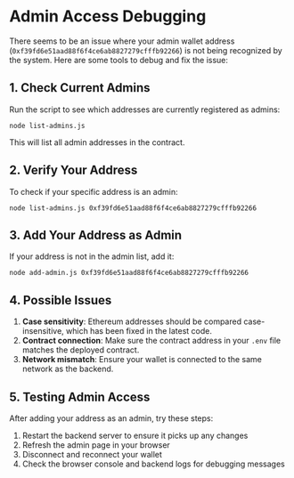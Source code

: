 # Admin Access Debugging

There seems to be an issue where your admin wallet address (`0xf39fd6e51aad88f6f4ce6ab8827279cfffb92266`) is not being recognized by the system. Here are some tools to debug and fix the issue:

## 1. Check Current Admins

Run the script to see which addresses are currently registered as admins:

```
node list-admins.js
```

This will list all admin addresses in the contract.

## 2. Verify Your Address

To check if your specific address is an admin:

```
node list-admins.js 0xf39fd6e51aad88f6f4ce6ab8827279cfffb92266
```

## 3. Add Your Address as Admin

If your address is not in the admin list, add it:

```
node add-admin.js 0xf39fd6e51aad88f6f4ce6ab8827279cfffb92266
```

## 4. Possible Issues

1. **Case sensitivity**: Ethereum addresses should be compared case-insensitive, which has been fixed in the latest code.
2. **Contract connection**: Make sure the contract address in your `.env` file matches the deployed contract.
3. **Network mismatch**: Ensure your wallet is connected to the same network as the backend.

## 5. Testing Admin Access

After adding your address as an admin, try these steps:

1. Restart the backend server to ensure it picks up any changes
2. Refresh the admin page in your browser
3. Disconnect and reconnect your wallet
4. Check the browser console and backend logs for debugging messages
